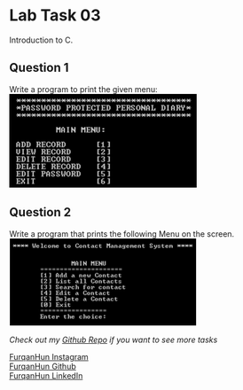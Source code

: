 # Lab Task 03

Introduction to C.

## Question 1

Write a program to print the given menu: <br>
![Image contains a main menu](./LT3_Assets/Q1_LT3.png)

## Question 2

Write a program that prints the following Menu on the screen. <br>
![Image contains another main menu](./LT3_Assets/Q2_LT3.png)

*Check out my [Github Repo](https://github.com/FurqaHun/PF-LTS "Repo contains all the other tasks too ;)") if you want to see more tasks* <br>

[FurqanHun Instagram](https://www.instagram.com/furqan_hi_hun "Follow me on insta ;)") <br>
[FurqanHun Github](https://github.com/FurqanHun "Follow my Github profile") <br>
[FurqanHun LinkedIn](https://www.linkedin.com/in/FurqanHun "Connect with me on LinkedIn")